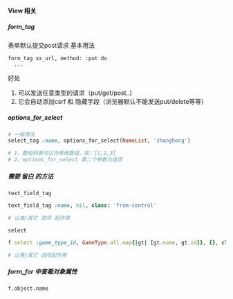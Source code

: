 #### View 相关
##### form_tag
表单默认提交post请求
基本用法
```
form_tag xx_url, method: :put do
  ...
```
好处
1. 可以发送任意类型的请求（put/get/post..)
2. 它会自动添加csrf 和 隐藏字段（浏览器默认不能发送put/delete等等）

##### options_for_select
```ruby
# 一般用法
select_tag :name, options_for_select(NameList, 'zhanghong')

# 1、数组列表可以为单维数组，如：[1,2,3]
# 2、options_for_select 第二个参数为选项
```

##### 需要 留白 的方法
`text_field_tag`
```ruby
text_field_tag :name, nil, class: 'from-control'

# 让类/其它 选项 起作用
```
`select`
```ruby
f.select :game_type_id, GameType.all.map{|gt| [gt.name, gt.id]}, {}, class: 'from-control'

# 让类/其它 选项起作用
```

##### form_for 中查看对象属性
`f.object.name`





